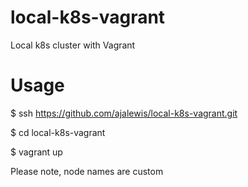 # local-k8s-vagrant
Local k8s cluster with Vagrant

# Usage

$ ssh https://github.com/ajalewis/local-k8s-vagrant.git

$ cd local-k8s-vagrant

$ vagrant up

Please note, node names are custom
